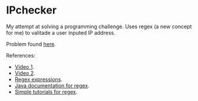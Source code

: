 # IPchecker

My attempt at solving a programming challenge. 
Uses regex (a new concept for me) to valitade a user inputed IP address.

Problem found <a href="https://www.hackerrank.com/challenges/java-regex/problem">here</a>.

References:
<ul>
  <li><a href="https://www.youtube.com/watch?v=62XY8JJxpYw&t=425s">Video 1</a>.</li>
  <li><a href="https://www.youtube.com/watch?v=f0lZbeueVzU">Video 2</a>.</li>
  <li><a href="https://www.vogella.com/tutorials/JavaRegularExpressions/article.html#common-matching-symbols">Regex expressions</a>.</li>
  <li><a href="https://docs.oracle.com/javase/tutorial/essential/regex/bounds.html">Java documentation for regex</a>.</li>
  <li><a href="https://howtodoinjava.com/java-regular-expression-tutorials/">Simple tutorials for regex</a>.</li>
</ul>
